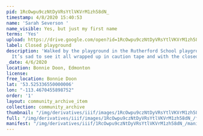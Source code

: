 ```yaml
---
pid: 1RcOwpu9czNtDyVRsYtlVKVrM1zh58dN_
timestamp: 4/8/2020 15:40:53
name: 'Sarah Severson '
name_visible: Yes, but just my first name
terms: 'Yes'
upload: https://drive.google.com/open?id=1RcOwpu9czNtDyVRsYtlVKVrM1zh58dN_
label: Closed playground
description: 'Walked by the playground in the Rutherford School playground today.
  It’s sad to see it all wrapped up in caution tape and with the closed sign. '
_date: 4/6/2020
location: Bonnie Doon, Edmonton
license: 
free_location: Bonnie Doon
lat: '53.525336550000006'
lon: "-113.4670455898752"
order: '1'
layout: community_archive_item
collection: community_archive
thumbnail: "/img/derivatives/iiif/images/1RcOwpu9czNtDyVRsYtlVKVrM1zh58dN_/full/250,/0/default.jpg"
full: "/img/derivatives/iiif/images/1RcOwpu9czNtDyVRsYtlVKVrM1zh58dN_/full/full/0/default.jpg"
manifest: "/img/derivatives/iiif/1RcOwpu9czNtDyVRsYtlVKVrM1zh58dN_/manifest.json"
---
```

